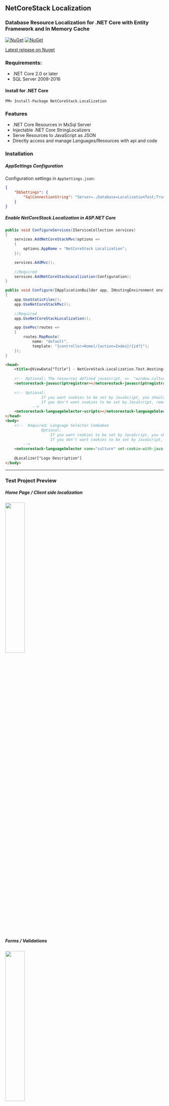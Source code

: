## NetCoreStack Localization
### Database Resource Localization for .NET Core with Entity Framework and In Memory Cache
[![NuGet](https://img.shields.io/nuget/v/NetCoreStack.Localization.svg?longCache=true&style=flat-square)](https://www.nuget.org/packages/NetCoreStack.Localization)
[![NuGet](https://img.shields.io/nuget/dt/NetCoreStack.Localization.svg?longCache=true&style=flat-square)](https://www.nuget.org/packages/NetCoreStack.Localization)

[Latest release on Nuget](https://www.nuget.org/packages/NetCoreStack.Localization)

### Requirements:
* .NET Core 2.0 or later
* SQL Server 2008-2016

#### Install for .NET Core
```
PM> Install-Package NetCoreStack.Localization
```

### Features
* .NET Core Resources in MsSql Server
* Injectable .NET Core StringLocalizers
* Serve Resources to JavaScript as JSON
* Directly access and manage Languages/Resources with api and code

### Installation
##### AppSettings Configuration
Configuration settings in `AppSettings.json`:
```json
{
	"DbSettings": {
		"SqlConnectionString": "Server=.;Database=LocalizationTest;Trusted_Connection=True;MultipleActiveResultSets=true"
	}
}
```
##### Enable NetCoreStack.Localization in ASP.NET Core
```csharp
public void ConfigureServices(IServiceCollection services)
{
	services.AddNetCoreStackMvc(options =>
	{
		options.AppName = "NetCoreStack Localization";
	});

	services.AddMvc();
	
	//Required
	services.AddNetCoreStackLocalization(Configuration);
}
```

```csharp
public void Configure(IApplicationBuilder app, IHostingEnvironment env)
{
	app.UseStaticFiles();
	app.UseNetCoreStackMvc();
	
	//Required
	app.UseNetCoreStackLocalization();

	app.UseMvc(routes =>
	{
    	routes.MapRoute(
			name: "default",
			template: "{controller=Home}/{action=Index}/{id?}");
	});
}
```

```html
<head>
    <title>@ViewData["Title"] - NetCoreStack.Localization.Test.Hosting</title>
	
	<!-- Optional: The resources defined javascript. =>  "window.culture.resource"  -->
    <netcorestack-javascriptregistrar></netcorestack-javascriptregistrar>
    
	<!-- Optional: 
				If you want cookies to be set by JavaScript, you should use this.   
				If you don't want cookies to be set by JavaScript, remove this line. It will automatically redirect to Controller Action.
			-->
	<netcorestack-languageSelector-scripts></netcorestack-languageSelector-scripts>
</head>
<body>
	<!--  Required: Language Selector Combobox
				Optional:
					If you want cookies to be set by JavaScript, you should set "set-cookie-with-java-script" property.   
					If you don't want cookies to be set by JavaScript, the application sets it through Controller Action.
		-->
	<netcorestack-languageSelector name="culture" set-cookie-with-java-script="true"></netcorestack-languageSelector>
	
	@Localizer["Logo Description"]
</body>
```

------

### Test Project Preview

##### Home Page / Client side localization
<a href="https://github.com/NetCoreStack/Localization/blob/master/Sample_01.png?raw=true" target="_blank"><img src="https://github.com/NetCoreStack/Localization/blob/master/Sample_01.png?raw=true" align="center" width="35%" ></a>


##### Forms / Validations
<a href="https://github.com/NetCoreStack/Localization/blob/master/Sample_02.png?raw=true" target="_blank"><img src="https://github.com/NetCoreStack/Localization/blob/master/Sample_02.png?raw=true" align="center" width="35%" ></a>

##### Api
<a href="https://github.com/NetCoreStack/Localization/blob/master/Sample_03.png?raw=true" target="_blank"><img src="https://github.com/NetCoreStack/Localization/blob/master/Sample_03.png?raw=true" align="center" width="35%" ></a>

---------

###### .Net Core Localization
###### .Net Core Localization with Entity Framework
###### .Net Core Database Localization
